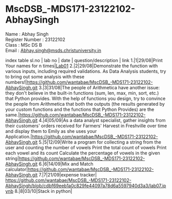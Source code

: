 # MscDSB_-MDS171-23122102-AbhaySingh

Name : Abhay Singh     
Register Number : 23122102     
Class : MSc DS B     
Email : Abhay.singh@msds.christuniversity.in     


index table
sl.no | lab no | date | question/description | link
1.|1|29/08|Print Your names for n times|[Lab01](https://github.com/wantabae/MscDSB_-MDS171-23122102-AbhaySingh.git)
2.|2|29/08|Demonstrate the function with various inputs, including required validations. As Data Analysis students, try to bring out some analysis with these numbers!|https://github.com/wantabae/MscDSB_-MDS171-23122102-AbhaySingh.git
3.|3|31/08|The people of Arithmetica have another issue: they don't believe in the built-in functions (sum, len, max, min, sort, etc.) that Python provides. With the help of functions you design, try to convince the people from Arithmetica that both the outputs (the results generated by your custom functions and the functions that Python Provides) are the same.|https://github.com/wantabae/MscDSB_-MDS171-23122102-AbhaySingh.git
4.|4|05/09|As a data analyst specialist, gather insights from their customers' orders received for Farmers' Harvest in Freshville over time and display them to Emily as she uses your Application.|https://github.com/wantabae/MscDSB_-MDS171-23122102-AbhaySingh.git
5.|5|12/09|Write a program for collecting a string from the user and counting the number of vowels Print the total count of vowels Print each vowel and its count Calculate the percentage of vowels in the given string|https://github.com/wantabae/MscDSB_-MDS171-23122102-AbhaySingh.git
6.|6|14/09|Mix and Match calculator|https://github.com/wantabae/MscDSB_-MDS171-23122102-AbhaySingh.git
7.|7|21/09|expense tracker| https://github.com/wantabae/MscDSB_-MDS171-23122102-AbhaySingh/blob/cdbf69eeb1a0c829fe44097a78d6a5597940d3a3/lab07.ipynb
8.|8|03/10|Stack in python|